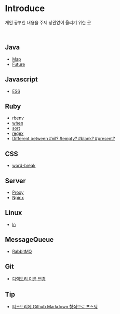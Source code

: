 # Introduce

개인 공부한 내용을 주제 상관없이 올리기 위한 곳

<br>

## Java
- [Map](./Java/Map.md)
- [Future](./Java/Future.md)

## Javascript
- [ES6](./Javascript/ES6)

## Ruby
- [rbenv](./Ruby/rbenv.md)
- [when](./Ruby/when.md)
- [sort](./Ruby/sort.md)
- [regex](./Ruby/regex.md)
- [Different between #nil? #empty? #blank? #present?](./Ruby/nil?_empty?_blank?_present?.md)

## CSS
- [word-break](./CSS/word-break.md)

## Server
- [Proxy](./Server/proxy.md)
- [Nginx](./Server/nginx.md)

## Linux
- [ln](./Linux/ln.md)

## MessageQueue
- [RabbitMQ](./MessageQueue/RabbitMQ.md)

## Git
- [디렉토리 이름 변경](./Git/git-mv.md)

## Tip
- [티스토리에 Github Markdown 형식으로 포스팅](./Tip/posting-tistory-in-github-md-style.md)
